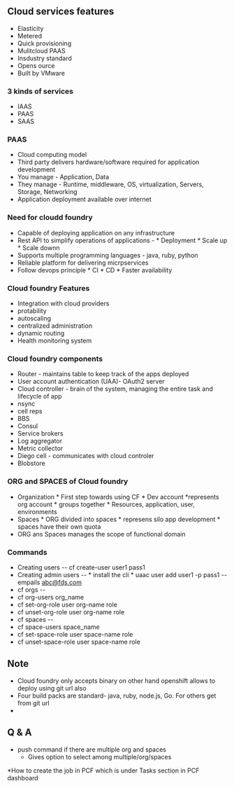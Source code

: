 ## Cloud services features
* Elasticity
* Metered
* Quick provisioning
* Mulitcloud PAAS
* Insdustry standard
* Opens ource
* Built by VMware

### 3 kinds of services 
* IAAS
* PAAS
* SAAS

### PAAS
* Cloud computing model
* Third party delivers hardware/software required for application development
* You manage - Application, Data
* They manage - Runtime, middleware, OS, virtualization, Servers, Storage, Networking
* Application deployment available over internet

### Need for cloudd foundry
* Capable of deploying application on any infrastructure
* Rest API to simplify operations of applications - 
                * Deployment
                * Scale up
                * Scale downn
* Supports multiple programming languages - java, ruby, python
* Reliable platform for delivering micrpservices
* Follow devops principle
                * CI
                * CD
                * Faster availability
### Cloud foundry Features 
 * Integration with cloud providers
 * protability
 * autoscaling
 * centralized administration        
 * dynamic routing
 * Health monitoring system

### Cloud foundry components
* Router - maintains table to keep track of the apps deployed
* User account authentication (UAA)- OAuth2 server
* Cloud controller - brain of the system, managing the entire task and lifecycle of app
* nsync
* cell reps
* BBS
* Consul
* Service brokers
* Log aggregator
* Metric collector
* Diego cell - communicates with cloud controler
* Blobstore

### ORG and SPACES of Cloud foundry
* Organization
                * First step towards using CF
                * Dev account
                *represents org account
                * groups together
                * Resources, application, user, environments
* Spaces
                * ORG divided into spaces
                * represens silo app development
                * spaces have their own quota
* ORG ans Spaces manages the scope of functional domain

### Commands
* Creating users -- cf create-user user1 pass1
* Creating admin users -- 
                * install the cli
                * uaac user add user1 -p pass1 -- empails abc@fds.com
* cf orgs  -- 
* cf org-users org_name
* cf set-org-role user org-name role
* cf unset-org-role user org-name role
* cf spaces -- 
* cf space-users space_name
* cf set-space-role user space-name role
* cf unset-space-role user space-name role
## Note

* Cloud foundry only accepts binary on other hand openshift allows to deploy using git url also
* Four build packs are standard- java, ruby, node.js, Go. For others get from git url
* 

## Q  &  A
* push command if there are multiple org and spaces 
  * Gives option to select among multiple/org/spaces

*How to create the job in PCF which is under Tasks section in PCF dashboard

